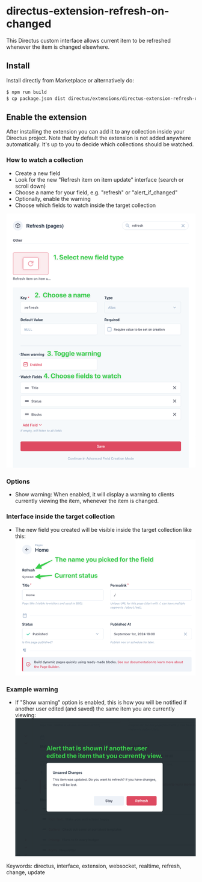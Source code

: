 # directus-extension-refresh-on-changed

This Directus custom interface allows current item to be refreshed whenever the item is changed elsewhere.

## Install

Install directly from Marketplace or alternatively do:

```sh
$ npm run build
$ cp package.json dist directus/extensions/directus-extension-refresh-on-changed
```


## Enable the extension
After installing the extension you can add it to any collection inside your Directus project.
Note that by default the extension is not added anywhere automatically.
It's up to you to decide which collections should be watched.

### How to watch a collection
- Create a new field
- Look for the new "Refresh item on item update" interface (search or scroll down)
- Choose a name for your field, e.g. "refresh" or "alert_if_changed"
- Optionally, enable the warning
- Choose which fields to watch inside the target collection

![Screenshot of the Directus interface configuration panel showing four main settings: 1. Select new field type (with a refresh icon), 2. Choose a name field (set to 'refresh'), 3. Toggle warning option enabled, and 4. Choose fields to watch section displaying 'Title', 'Status', and 'Blocks' fields with remove options. A Save button appears at the bottom of the panel.](/docs/options.png)

### Options

- Show warning: When enabled, it will display a warning to clients currently viewing the item, whenever the item is changed.

### Interface inside the target collection
- The new field you created will be visible inside the target collection like this:
![Screenshot of a Directus page editing interface showing a Home page configuration. At the top, there are two fields labeled with green arrows: 'Refresh' (labeled as 'The name you picked for the field') and 'Synced' (labeled as 'Current status'). Below these are input fields for Title (set to 'Home') and 'Permalink', followed by 'Status' and 'Published At'.](/docs/in-target-collection.png)

### Example warning
- If "Show warning" option is enabled, this is how you will be notified if another user edited (and saved) the same item you are currently viewing:
![Screenshot of a modal dialog showing an unsaved changes warning. The dialog is titled 'Unsaved Changes' and displays the message 'This item was updated. Do you want to refresh? If you have changes, they will be lost.' At the bottom are two buttons: a light gray 'Stay' button and a pink 'Refresh' button. Above the dialog is a green text label explaining 'Alert that is shown if another user edited the item that you currently view.' The dialog appears over a darkened interface background.](/docs/example-alert.png)

Keywords:
directus, interface, extension, websocket, realtime, refresh, change, update

